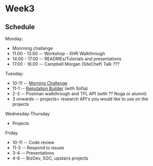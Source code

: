 # Week3




## Schedule
Monday: 
* Monrning challange
* 11.00 - 13.00 -- Workshop - XHR Walkthrough 
* 14.00 - 17.00 -- READMEs/Tutorials and presentations
* 17.00 - 18.00 -- Campbell Morgan (SiteChef) Talk ???

Tuesday:
* 10-11 -- [Morning Challenge](https://repl.it/C0n0/0)
* 11-1 -- [Reputation Builder](https://github.com/tormod17/Reputation-Builder) (with Sofia)
* 2-3 -- Postman walkthrough and TFL API (with ?? Noga or alumni)
* 3 onwards -- projects= research API's you would like to use on the projects

Wednesday-Thursday
* Projects

Friday
* 10-11 -- Code review
* 11-3 -- Respond to issues
* 3-4 -- Presentations
* 4-6 -- BizDev, SGC, upstairs projects